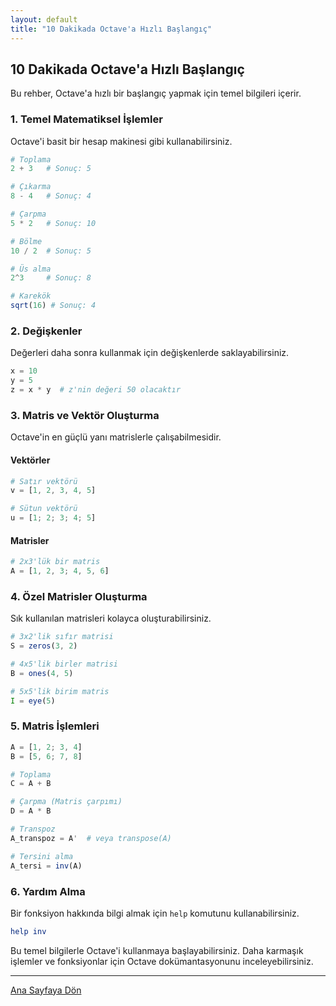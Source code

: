 ```yaml
---
layout: default
title: "10 Dakikada Octave'a Hızlı Başlangıç"
---
```


## 10 Dakikada Octave'a Hızlı Başlangıç

Bu rehber, Octave'a hızlı bir başlangıç yapmak için temel bilgileri içerir.

### 1. Temel Matematiksel İşlemler

Octave'i basit bir hesap makinesi gibi kullanabilirsiniz.

```octave
# Toplama
2 + 3   # Sonuç: 5

# Çıkarma
8 - 4   # Sonuç: 4

# Çarpma
5 * 2   # Sonuç: 10

# Bölme
10 / 2  # Sonuç: 5

# Üs alma
2^3     # Sonuç: 8

# Karekök
sqrt(16) # Sonuç: 4
```

### 2. Değişkenler

Değerleri daha sonra kullanmak için değişkenlerde saklayabilirsiniz.

```octave
x = 10
y = 5
z = x * y  # z'nin değeri 50 olacaktır
```

### 3. Matris ve Vektör Oluşturma

Octave'in en güçlü yanı matrislerle çalışabilmesidir.

#### Vektörler

```octave
# Satır vektörü
v = [1, 2, 3, 4, 5]

# Sütun vektörü
u = [1; 2; 3; 4; 5]
```

#### Matrisler

```octave
# 2x3'lük bir matris
A = [1, 2, 3; 4, 5, 6]
```

### 4. Özel Matrisler Oluşturma

Sık kullanılan matrisleri kolayca oluşturabilirsiniz.

```octave
# 3x2'lik sıfır matrisi
S = zeros(3, 2)

# 4x5'lik birler matrisi
B = ones(4, 5)

# 5x5'lik birim matris
I = eye(5)
```

### 5. Matris İşlemleri

```octave
A = [1, 2; 3, 4]
B = [5, 6; 7, 8]

# Toplama
C = A + B

# Çarpma (Matris çarpımı)
D = A * B

# Transpoz
A_transpoz = A'  # veya transpose(A)

# Tersini alma
A_tersi = inv(A)
```

### 6. Yardım Alma

Bir fonksiyon hakkında bilgi almak için `help` komutunu kullanabilirsiniz.

```octave
help inv
```

Bu temel bilgilerle Octave'i kullanmaya başlayabilirsiniz. Daha karmaşık işlemler ve fonksiyonlar için Octave dokümantasyonunu inceleyebilirsiniz.

---

[Ana Sayfaya Dön](./)
